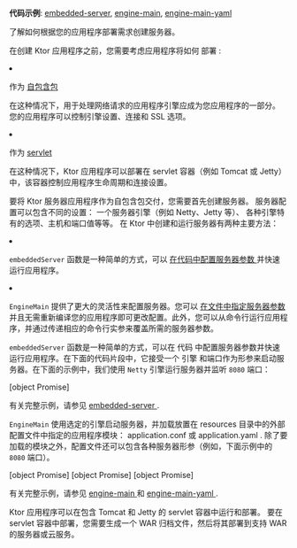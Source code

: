 <topic xsi:noNamespaceSchemaLocation="https://resources.jetbrains.com/writerside/1.0/topic.v2.xsd"
       xmlns:xsi="http://www.w3.org/2001/XMLSchema-instance"
       title="创建服务器"
       id="server-create-and-configure" help-id="start_server;create_server">
<show-structure for="chapter" depth="2"/>
<tldr>
    <p>
        <b>代码示例</b>:
        <a href="https://github.com/ktorio/ktor-documentation/tree/%ktor_version%/codeSnippets/snippets/embedded-server">embedded-server</a>,
        <a href="https://github.com/ktorio/ktor-documentation/tree/%ktor_version%/codeSnippets/snippets/engine-main">engine-main</a>,
        <a href="https://github.com/ktorio/ktor-documentation/tree/%ktor_version%/codeSnippets/snippets/engine-main-yaml">engine-main-yaml</a>
    </p>
</tldr>
<link-summary>
    了解如何根据您的应用程序部署需求创建服务器。
</link-summary>
<p>
    在创建 Ktor 应用程序之前，您需要考虑应用程序将如何
    <Links href="/ktor/server-deployment" summary="代码示例:
        %example_name%">
        部署
    </Links>
    :
</p>
<list>
    <li>
        <p>
            作为
            <control><a href="#embedded">自包含包</a></control>
        </p>
        <p>
            在这种情况下，用于处理网络请求的应用程序<Links href="/ktor/server-engines" summary="了解用于处理网络请求的引擎。">引擎</Links>应成为您应用程序的一部分。
            您的应用程序可以控制引擎设置、连接和 SSL 选项。
        </p>
    </li>
    <li>
        <p>
            作为
            <control>
                <a href="#servlet">servlet</a>
            </control>
        </p>
        <p>
            在这种情况下，Ktor 应用程序可以部署在 servlet 容器（例如 Tomcat 或 Jetty）中，该容器控制应用程序生命周期和连接设置。
        </p>
    </li>
</list>
<chapter title="自包含包" id="embedded">
    <p>
        要将 Ktor 服务器应用程序作为自包含包交付，您需要首先创建服务器。
        服务器配置可以包含不同的设置：
        一个服务器<Links href="/ktor/server-engines" summary="了解用于处理网络请求的引擎。">引擎</Links>（例如 Netty、Jetty 等）、
        各种引擎特有的选项、主机和端口值等等。
        在 Ktor 中创建和运行服务器有两种主要方法：
    </p>
    <list>
        <li>
            <p>
                <code>embeddedServer</code> 函数是一种简单的方式，可以
                <a href="#embedded-server">
                    在代码中配置服务器参数
                </a>
                并快速运行应用程序。
            </p>
        </li>
        <li>
            <p>
                <code>EngineMain</code> 提供了更大的灵活性来配置服务器。您可以
                <a href="#engine-main">
                    在文件中指定服务器参数
                </a>
                并且无需重新编译您的应用程序即可更改配置。此外，您可以从命令行运行应用程序，并通过传递相应的命令行实参来覆盖所需的服务器参数。
            </p>
        </li>
    </list>
    <chapter title="代码中的配置" id="embedded-server">
        <p>
            <code>embeddedServer</code> 函数是一种简单的方式，可以在
            <Links href="/ktor/server-configuration-code" summary="了解如何在代码中配置各种服务器参数。">代码</Links>
            中配置服务器参数并快速运行应用程序。在下面的代码片段中，它接受一个
            <Links href="/ktor/server-engines" summary="了解用于处理网络请求的引擎。">引擎</Links>
            和端口作为形参来启动服务器。在下面的示例中，我们使用
            <code>Netty</code> 引擎运行服务器并监听 <code>8080</code> 端口：
        </p>
        [object Promise]
        <p>
            有关完整示例，请参见
            <a href="https://github.com/ktorio/ktor-documentation/tree/%ktor_version%/codeSnippets/snippets/embedded-server">
                embedded-server
            </a>
            .
        </p>
    </chapter>
    <chapter title="文件中的配置" id="engine-main">
        <p>
            <code>EngineMain</code> 使用选定的引擎启动服务器，并加载放置在
            <Path>resources</Path>
            目录中的外部<Links href="/ktor/server-configuration-file" summary="了解如何在配置文件中配置各种服务器参数。">配置文件</Links>中指定的<Links href="/ktor/server-modules" summary="模块允许您通过对路由进行分组来构建应用程序。">应用程序模块</Links>：
            <Path>application.conf</Path>
            或
            <Path>application.yaml</Path>
            .
            除了要加载的模块之外，配置文件还可以包含各种服务器形参（例如，下面示例中的 <code>8080</code> 端口）。
        </p>
        <tabs>
            <tab title="Application.kt" id="application-kt">
                [object Promise]
            </tab>
            <tab title="application.conf" id="application-conf">
                [object Promise]
            </tab>
            <tab title="application.yaml" id="application-yaml">
                [object Promise]
            </tab>
        </tabs>
        <p>
            有关完整示例，请参见
            <a href="https://github.com/ktorio/ktor-documentation/tree/%ktor_version%/codeSnippets/snippets/engine-main">
                engine-main
            </a>
            和
            <a href="https://github.com/ktorio/ktor-documentation/tree/%ktor_version%/codeSnippets/snippets/engine-main-yaml">
                engine-main-yaml
            </a>
            .
        </p>
    </chapter>
</chapter>
<chapter title="Servlet" id="servlet">
    <p>
        Ktor 应用程序可以在包含 Tomcat 和 Jetty 的 servlet 容器中运行和部署。
        要在 servlet 容器中部署，您需要生成一个
        <Links href="/ktor/server-war" summary="了解如何使用 WAR 归档文件在 servlet 容器中运行和部署 Ktor 应用程序。">WAR</Links>
        归档文件，然后将其部署到支持 WAR 的服务器或云服务。
    </p>
</chapter>
</topic>